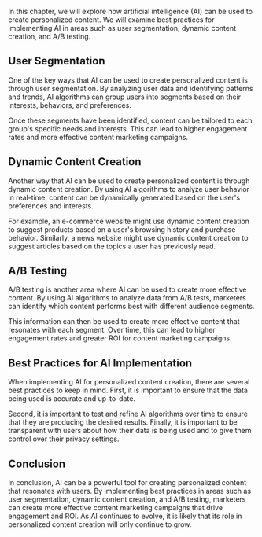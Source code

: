 
In this chapter, we will explore how artificial intelligence (AI) can be used to create personalized content. We will examine best practices for implementing AI in areas such as user segmentation, dynamic content creation, and A/B testing.

User Segmentation
-----------------

One of the key ways that AI can be used to create personalized content is through user segmentation. By analyzing user data and identifying patterns and trends, AI algorithms can group users into segments based on their interests, behaviors, and preferences.

Once these segments have been identified, content can be tailored to each group's specific needs and interests. This can lead to higher engagement rates and more effective content marketing campaigns.

Dynamic Content Creation
------------------------

Another way that AI can be used to create personalized content is through dynamic content creation. By using AI algorithms to analyze user behavior in real-time, content can be dynamically generated based on the user's preferences and interests.

For example, an e-commerce website might use dynamic content creation to suggest products based on a user's browsing history and purchase behavior. Similarly, a news website might use dynamic content creation to suggest articles based on the topics a user has previously read.

A/B Testing
-----------

A/B testing is another area where AI can be used to create more effective content. By using AI algorithms to analyze data from A/B tests, marketers can identify which content performs best with different audience segments.

This information can then be used to create more effective content that resonates with each segment. Over time, this can lead to higher engagement rates and greater ROI for content marketing campaigns.

Best Practices for AI Implementation
------------------------------------

When implementing AI for personalized content creation, there are several best practices to keep in mind. First, it is important to ensure that the data being used is accurate and up-to-date.

Second, it is important to test and refine AI algorithms over time to ensure that they are producing the desired results. Finally, it is important to be transparent with users about how their data is being used and to give them control over their privacy settings.

Conclusion
----------

In conclusion, AI can be a powerful tool for creating personalized content that resonates with users. By implementing best practices in areas such as user segmentation, dynamic content creation, and A/B testing, marketers can create more effective content marketing campaigns that drive engagement and ROI. As AI continues to evolve, it is likely that its role in personalized content creation will only continue to grow.
